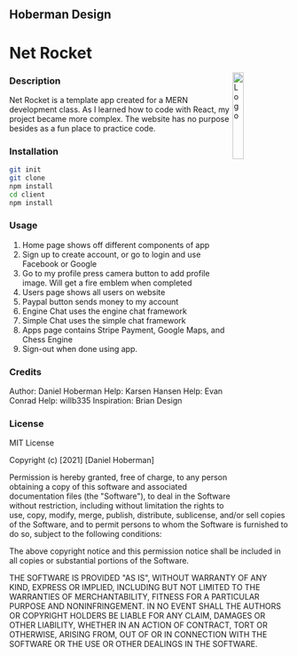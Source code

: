 ## Hoberman Design


# Net Rocket

<img alt="Logo" align="right" src="https://create-react-app.dev/img/logo.svg" width="20%" />

### Description
Net Rocket is a template app created for a MERN development class. As I learned how to code with React, my project became more complex. The website has no purpose besides as a fun place to practice code.

### Installation
```sh
git init
git clone
npm install
cd client
npm install
```

### Usage
1. Home page shows off different components of app
2. Sign up to create account, or go to login and use Facebook or Google
3. Go to my profile press camera button to add profile image. Will get a fire emblem when completed
4. Users page shows all users on website
5. Paypal button sends money to my account
6. Engine Chat uses the engine chat framework
7. Simple Chat uses the simple chat framework
8. Apps page contains Stripe Payment, Google Maps, and Chess Engine
9. Sign-out when done using app.

### Credits
Author: Daniel Hoberman
Help: Karsen Hansen
Help: Evan Conrad
Help: willb335
Inspiration: Brian Design

### License
MIT License

Copyright (c) [2021] [Daniel Hoberman]

Permission is hereby granted, free of charge, to any person obtaining a copy
of this software and associated documentation files (the "Software"), to deal
in the Software without restriction, including without limitation the rights
to use, copy, modify, merge, publish, distribute, sublicense, and/or sell
copies of the Software, and to permit persons to whom the Software is
furnished to do so, subject to the following conditions:

The above copyright notice and this permission notice shall be included in all
copies or substantial portions of the Software.

THE SOFTWARE IS PROVIDED "AS IS", WITHOUT WARRANTY OF ANY KIND, EXPRESS OR
IMPLIED, INCLUDING BUT NOT LIMITED TO THE WARRANTIES OF MERCHANTABILITY,
FITNESS FOR A PARTICULAR PURPOSE AND NONINFRINGEMENT. IN NO EVENT SHALL THE
AUTHORS OR COPYRIGHT HOLDERS BE LIABLE FOR ANY CLAIM, DAMAGES OR OTHER
LIABILITY, WHETHER IN AN ACTION OF CONTRACT, TORT OR OTHERWISE, ARISING FROM,
OUT OF OR IN CONNECTION WITH THE SOFTWARE OR THE USE OR OTHER DEALINGS IN THE
SOFTWARE.


